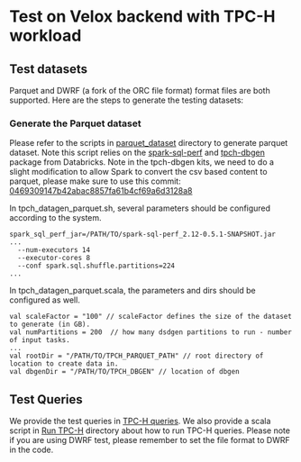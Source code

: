 # Test on Velox backend with TPC-H workload

## Test datasets
Parquet and DWRF (a fork of the ORC file format) format files are both supported. Here are the steps to generate the testing datasets:

### Generate the Parquet dataset
Please refer to the scripts in [parquet_dataset](./gen_data/parquet_dataset/) directory to generate parquet dataset. Note this script relies on the [spark-sql-perf](https://github.com/databricks/spark-sql-perf) and [tpch-dbgen](https://github.com/databricks/tpch-dbgen) package from Databricks. Note in the tpch-dbgen kits, we need to do a slight modification to allow Spark to convert the csv based content to parquet, please make sure to use this commit: [0469309147b42abac8857fa61b4cf69a6d3128a8](https://github.com/databricks/tpch-dbgen/commit/0469309147b42abac8857fa61b4cf69a6d3128a8)


In tpch_datagen_parquet.sh, several parameters should be configured according to the system.
```
spark_sql_perf_jar=/PATH/TO/spark-sql-perf_2.12-0.5.1-SNAPSHOT.jar
...
  --num-executors 14 
  --executor-cores 8 
  --conf spark.sql.shuffle.partitions=224 
...
```

In tpch_datagen_parquet.scala, the parameters and dirs should be configured as well.
```
val scaleFactor = "100" // scaleFactor defines the size of the dataset to generate (in GB).
val numPartitions = 200  // how many dsdgen partitions to run - number of input tasks.
...
val rootDir = "/PATH/TO/TPCH_PARQUET_PATH" // root directory of location to create data in.
val dbgenDir = "/PATH/TO/TPCH_DBGEN" // location of dbgen
```

## Test Queries
We provide the test queries in [TPC-H queries](../../../tools/gluten-it/common/src/main/resources/tpch-queries).
We also provide a scala script in [Run TPC-H](./run_tpch/) directory about how to run TPC-H queries.
Please note if you are using DWRF test, please remember to set the file format to DWRF in the code.
